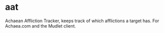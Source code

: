 aat
===

Achaean Affliction Tracker, keeps track of which afflictions a target has. For Achaea.com and the Mudlet client.
